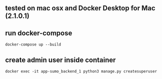 ## tested on mac osx and Docker Desktop for Mac (2.1.0.1)

## run docker-compose
`docker-compose up --build`

## create admin user inside container
`docker exec -it app-sumo_backend_1 python3 manage.py createsuperuser`